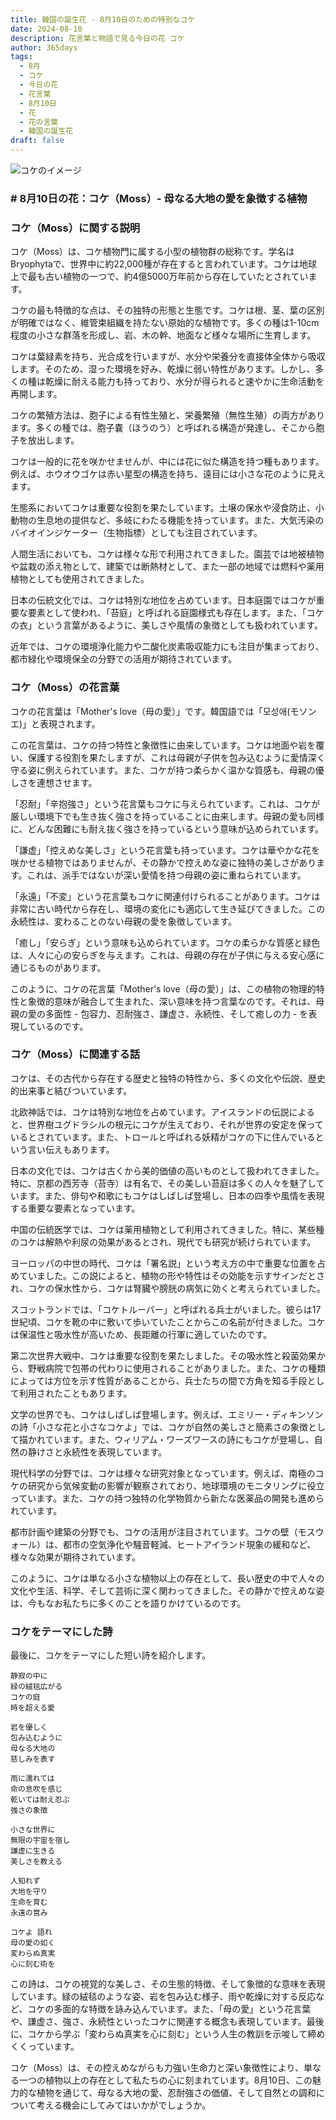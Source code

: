 ```yaml
---
title: 韓国の誕生花 - 8月10日のための特別なコケ
date: 2024-08-10
description: 花言葉と物語で見る今日の花 コケ
author: 365days
tags:
  - 8月
  - コケ
  - 今日の花
  - 花言葉
  - 8月10日
  - 花
  - 花の言葉
  - 韓国の誕生花
draft: false
---
```



![コケのイメージ](https://cdn.pixabay.com/photo/2017/12/10/10/09/moss-3009549_1280.jpg#center#center)


### # 8月10日の花：コケ（Moss）- 母なる大地の愛を象徴する植物

### コケ（Moss）に関する説明

コケ（Moss）は、コケ植物門に属する小型の植物群の総称です。学名はBryophytaで、世界中に約22,000種が存在すると言われています。コケは地球上で最も古い植物の一つで、約4億5000万年前から存在していたとされています。

コケの最も特徴的な点は、その独特の形態と生態です。コケは根、茎、葉の区別が明確ではなく、維管束組織を持たない原始的な植物です。多くの種は1-10cm程度の小さな群落を形成し、岩、木の幹、地面など様々な場所に生育します。

コケは葉緑素を持ち、光合成を行いますが、水分や栄養分を直接体全体から吸収します。そのため、湿った環境を好み、乾燥に弱い特性があります。しかし、多くの種は乾燥に耐える能力も持っており、水分が得られると速やかに生命活動を再開します。

コケの繁殖方法は、胞子による有性生殖と、栄養繁殖（無性生殖）の両方があります。多くの種では、胞子嚢（ほうのう）と呼ばれる構造が発達し、そこから胞子を放出します。

コケは一般的に花を咲かせませんが、中には花に似た構造を持つ種もあります。例えば、ホウオウゴケは赤い星型の構造を持ち、遠目には小さな花のように見えます。

生態系においてコケは重要な役割を果たしています。土壌の保水や浸食防止、小動物の生息地の提供など、多岐にわたる機能を持っています。また、大気汚染のバイオインジケーター（生物指標）としても注目されています。

人間生活においても、コケは様々な形で利用されてきました。園芸では地被植物や盆栽の添え物として、建築では断熱材として、また一部の地域では燃料や薬用植物としても使用されてきました。

日本の伝統文化では、コケは特別な地位を占めています。日本庭園ではコケが重要な要素として使われ、「苔庭」と呼ばれる庭園様式も存在します。また、「コケの衣」という言葉があるように、美しさや風情の象徴としても扱われています。

近年では、コケの環境浄化能力や二酸化炭素吸収能力にも注目が集まっており、都市緑化や環境保全の分野での活用が期待されています。

### コケ（Moss）の花言葉

コケの花言葉は「Mother's love（母の愛）」です。韓国語では「모성애(モソンエ)」と表現されます。

この花言葉は、コケの持つ特性と象徴性に由来しています。コケは地面や岩を覆い、保護する役割を果たしますが、これは母親が子供を包み込むように愛情深く守る姿に例えられています。また、コケが持つ柔らかく温かな質感も、母親の優しさを連想させます。

「忍耐」「辛抱強さ」という花言葉もコケに与えられています。これは、コケが厳しい環境下でも生き抜く強さを持っていることに由来します。母親の愛も同様に、どんな困難にも耐え抜く強さを持っているという意味が込められています。

「謙虚」「控えめな美しさ」という花言葉も持っています。コケは華やかな花を咲かせる植物ではありませんが、その静かで控えめな姿に独特の美しさがあります。これは、派手ではないが深い愛情を持つ母親の姿に重ねられています。

「永遠」「不変」という花言葉もコケに関連付けられることがあります。コケは非常に古い時代から存在し、環境の変化にも適応して生き延びてきました。この永続性は、変わることのない母親の愛を象徴しています。

「癒し」「安らぎ」という意味も込められています。コケの柔らかな質感と緑色は、人々に心の安らぎを与えます。これは、母親の存在が子供に与える安心感に通じるものがあります。

このように、コケの花言葉「Mother's love（母の愛）」は、この植物の物理的特性と象徴的意味が融合して生まれた、深い意味を持つ言葉なのです。それは、母親の愛の多面性 - 包容力、忍耐強さ、謙虚さ、永続性、そして癒しの力 - を表現しているのです。

### コケ（Moss）に関連する話

コケは、その古代から存在する歴史と独特の特性から、多くの文化や伝説、歴史的出来事と結びついています。

北欧神話では、コケは特別な地位を占めています。アイスランドの伝説によると、世界樹ユグドラシルの根元にコケが生えており、それが世界の安定を保っているとされています。また、トロールと呼ばれる妖精がコケの下に住んでいるという言い伝えもあります。

日本の文化では、コケは古くから美的価値の高いものとして扱われてきました。特に、京都の西芳寺（苔寺）は有名で、その美しい苔庭は多くの人々を魅了しています。また、俳句や和歌にもコケはしばしば登場し、日本の四季や風情を表現する重要な要素となっています。

中国の伝統医学では、コケは薬用植物として利用されてきました。特に、某些種のコケは解熱や利尿の効果があるとされ、現代でも研究が続けられています。

ヨーロッパの中世の時代、コケは「署名説」という考え方の中で重要な位置を占めていました。この説によると、植物の形や特性はその効能を示すサインだとされ、コケの保水性から、コケは腎臓や膀胱の病気に効くと考えられていました。

スコットランドでは、「コケトルーパー」と呼ばれる兵士がいました。彼らは17世紀頃、コケを靴の中に敷いて歩いていたことからこの名前が付きました。コケは保温性と吸水性が高いため、長距離の行軍に適していたのです。

第二次世界大戦中、コケは重要な役割を果たしました。その吸水性と殺菌効果から、野戦病院で包帯の代わりに使用されることがありました。また、コケの種類によっては方位を示す性質があることから、兵士たちの間で方角を知る手段として利用されたこともあります。

文学の世界でも、コケはしばしば登場します。例えば、エミリー・ディキンソンの詩「小さな花と小さなコケよ」では、コケが自然の美しさと簡素さの象徴として描かれています。また、ウィリアム・ワーズワースの詩にもコケが登場し、自然の静けさと永続性を表現しています。

現代科学の分野では、コケは様々な研究対象となっています。例えば、南極のコケの研究から気候変動の影響が観察されており、地球環境のモニタリングに役立っています。また、コケの持つ独特の化学物質から新たな医薬品の開発も進められています。

都市計画や建築の分野でも、コケの活用が注目されています。コケの壁（モスウォール）は、都市の空気浄化や騒音軽減、ヒートアイランド現象の緩和など、様々な効果が期待されています。

このように、コケは単なる小さな植物以上の存在として、長い歴史の中で人々の文化や生活、科学、そして芸術に深く関わってきました。その静かで控えめな姿は、今もなお私たちに多くのことを語りかけているのです。

### コケをテーマにした詩

最後に、コケをテーマにした短い詩を紹介します。

```
静寂の中に
緑の絨毯広がる
コケの庭
時を超える愛

岩を優しく
包み込むように
母なる大地の
慈しみを表す

雨に濡れては
命の息吹を感じ
乾いては耐え忍ぶ
強さの象徴

小さな世界に
無限の宇宙を宿し
謙虚に生きる
美しさを教える

人知れず
大地を守り
生命を育む
永遠の営み

コケよ 語れ
母の愛の如く
変わらぬ真実
心に刻む術を
```

この詩は、コケの視覚的な美しさ、その生態的特徴、そして象徴的な意味を表現しています。緑の絨毯のような姿、岩を包み込む様子、雨や乾燥に対する反応など、コケの多面的な特徴を詠み込んでいます。また、「母の愛」という花言葉や、謙虚さ、強さ、永続性といったコケに関連する概念も表現しています。最後に、コケから学ぶ「変わらぬ真実を心に刻む」という人生の教訓を示唆して締めくくっています。

コケ（Moss）は、その控えめながらも力強い生命力と深い象徴性により、単なる一つの植物以上の存在として私たちの心に刻まれています。8月10日、この魅力的な植物を通じて、母なる大地の愛、忍耐強さの価値、そして自然との調和について考える機会にしてみてはいかがでしょうか。
